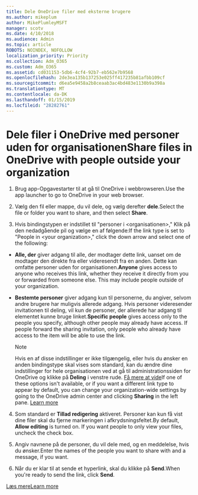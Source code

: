 ```yaml
---
title: Dele OneDrive filer med eksterne brugere
ms.author: mikeplum
author: MikePlumleyMSFT
manager: scotv
ms.date: 4/10/2018
ms.audience: Admin
ms.topic: article
ROBOTS: NOINDEX, NOFOLLOW
localization_priority: Priority
ms.collection: Adm_O365
ms.custom: Adm_O365
ms.assetid: cd031153-5db6-4cf4-92b7-eb562e7b9568
ms.openlocfilehash: 2de3ea135b137253e025ff417235b81afbb109cf
ms.sourcegitcommit: d6ea5e9458a2b8ceaab3ac4bd483e1130b9a398a
ms.translationtype: MT
ms.contentlocale: da-DK
ms.lasthandoff: 01/15/2019
ms.locfileid: "28282761"
---
```

# <a name="share-files-in-onedrive-with-people-outside-your-organization"></a><span data-ttu-id="dc228-102">Dele filer i OneDrive med personer uden for organisationen</span><span class="sxs-lookup"><span data-stu-id="dc228-102">Share files in OneDrive with people outside your organization</span></span>

1. <span data-ttu-id="dc228-103">Brug app-Opgavestarter til at gå til OneDrive i webbrowseren.</span><span class="sxs-lookup"><span data-stu-id="dc228-103">Use the app launcher to go to OneDrive in your web browser.</span></span> 
    
2. <span data-ttu-id="dc228-104">Vælg den fil eller mappe, du vil dele, og vælg derefter **dele**.</span><span class="sxs-lookup"><span data-stu-id="dc228-104">Select the file or folder you want to share, and then select **Share**.</span></span> 
    
3. <span data-ttu-id="dc228-105">Hvis bindingstypen er indstillet til "personer i \<organisationen\>," Klik på den nedadgående pil og vælge en af følgende:</span><span class="sxs-lookup"><span data-stu-id="dc228-105">If the link type is set to "People in \<your organization\>," click the down arrow and select one of the following:</span></span> 
    
  - <span data-ttu-id="dc228-p101">**Alle, der** giver adgang til alle, der modtager dette link, uanset om de modtager den direkte fra eller videresendt fra en anden. Dette kan omfatte personer uden for organisationen.</span><span class="sxs-lookup"><span data-stu-id="dc228-p101">**Anyone** gives access to anyone who receives this link, whether they receive it directly from you or forwarded from someone else. This may include people outside of your organization.</span></span> 
    
  - <span data-ttu-id="dc228-p102">**Bestemte personer** giver adgang kun til personerne, du angiver, selvom andre brugere har muligvis allerede adgang. Hvis personer videresender invitationen til deling, vil kun de personer, der allerede har adgang til elementet kunne bruge linket.</span><span class="sxs-lookup"><span data-stu-id="dc228-p102">**Specific people** gives access only to the people you specify, although other people may already have access. If people forward the sharing invitation, only people who already have access to the item will be able to use the link.</span></span> 
    
    > [!NOTE]
    > <span data-ttu-id="dc228-p103">Hvis en af disse indstillinger er ikke tilgængelig, eller hvis du ønsker en anden bindingstype skal vises som standard, kan du ændre dine indstillinger for hele organisationen ved at gå til administrationssiden for OneDrive og klikke på **Deling** i venstre rude. [Få mere at vide](https://go.microsoft.com/fwlink/?linkid=871961)</span><span class="sxs-lookup"><span data-stu-id="dc228-p103">If one of these options isn't available, or if you want a different link type to appear by default, you can change your organization-wide settings by going to the OneDrive admin center and clicking **Sharing** in the left pane. [Learn more](https://go.microsoft.com/fwlink/?linkid=871961)</span></span>
  
4. <span data-ttu-id="dc228-p104">Som standard er **Tillad redigering** aktiveret. Personer kan kun få vist dine filer skal du fjerne markeringen i afkrydsningsfeltet.</span><span class="sxs-lookup"><span data-stu-id="dc228-p104">By default, **Allow editing** is turned on. If you want people to only view your files, uncheck the check box.</span></span> 
    
5. <span data-ttu-id="dc228-114">Angiv navnene på de personer, du vil dele med, og en meddelelse, hvis du ønsker.</span><span class="sxs-lookup"><span data-stu-id="dc228-114">Enter the names of the people you want to share with and a message, if you want.</span></span>
    
6. <span data-ttu-id="dc228-115">Når du er klar til at sende et hyperlink, skal du klikke på **Send**.</span><span class="sxs-lookup"><span data-stu-id="dc228-115">When you're ready to send the link, click **Send**.</span></span> 
    
[<span data-ttu-id="dc228-116">Læs mere</span><span class="sxs-lookup"><span data-stu-id="dc228-116">Learn more</span></span>](https://go.microsoft.com/fwlink/?linkid=871861)
  

